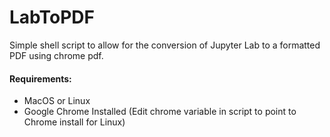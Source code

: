 # LabToPDF
Simple shell script to allow for the conversion of Jupyter Lab to a formatted PDF using chrome pdf.

#### Requirements:
- MacOS or Linux
- Google Chrome Installed (Edit chrome variable in script to point to Chrome install for Linux)
